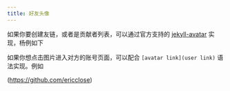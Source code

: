 ```yaml
---
title: 好友头像
---
```


如果你要创建友链，或者是贡献者列表，可以通过官方支持的 [jekyll-avatar](https://github.com/benbalter/jekyll-avatar/) 实现，杨例如下



如果你想点击图片进入对方的账号页面，可以配合 `[avatar link](user link)` 语法实现。例如

(https://github.com/ericclose)
